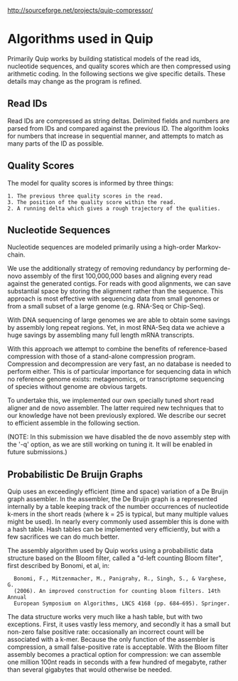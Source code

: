 
http://sourceforge.net/projects/quip-compressor/

Algorithms used in Quip
=======================

Primarily Quip works by building statistical models of the read ids, nucleotide
sequences, and quality scores which are then compressed using arithmetic coding.
In the following sections we give specific details. These details may change as
the program is refined.

Read IDs
--------

Read IDs are compressed as string deltas. Delimited fields and numbers are
parsed from IDs and compared against the previous ID. The algorithm looks for
numbers that increase in sequential manner, and attempts to match as many parts
of the ID as possible.


Quality Scores
--------------

The model for quality scores is informed by three things:
     
    1. The previous three quality scores in the read.
    3. The position of the quality score within the read.
    2. A running delta which gives a rough trajectory of the qualities.


Nucleotide Sequences
--------------------

Nucleotide sequences are modeled primarily using a high-order Markov-chain.

We use the additionally strategy of removing redundancy by performing de-novo
assembly of the first 100,000,000 bases and aligning every read against the
generated contigs. For reads with good alignments, we can save substantial space
by storing the alignment rather than the sequence. This approach is most
effective with sequencing data from small genomes or from a small subset of a
large genome (e.g. RNA-Seq or Chip-Seq).

With DNA sequencing of large genomes we are able to obtain some savings by
assembly long repeat regions. Yet, in most RNA-Seq data we achieve a huge
savings by assembling many full length mRNA transcripts.

With this approach we attempt to combine the benefits of reference-based
compression with those of a stand-alone compression program. Compression and
decompression are very fast, an no database is needed to perform either. This is
of particular importance for sequencing data in which no reference genome
exists: metagenomics, or transcriptome sequencing of species without genome are
obvious targets.

To undertake this, we implemented our own specially tuned short read aligner and
de novo assembler. The latter required new techniques that to our knowledge have
not been previously explored. We describe our secret to efficient assemble in
the following section.

(NOTE: In this submission we have disabled the de novo assembly step with the
'-q' option, as we are still working on tuning it. It will be enabled in future
submissions.)


Probabilistic De Bruijn Graphs
------------------------------

Quip uses an exceedingly efficient (time and space) variation of a De Bruijn
graph assembler. In the assembler, the De Bruijn graph is a represented
internally by a table keeping track of the number occurrences of nucleotide
k-mers in the short reads (where k = 25 is typical, but many multiple values
might be used). In nearly every commonly used assembler this is done with a hash
table. Hash tables can be implemented very efficiently, but with a few
sacrifices we can do much better.
 
The assembly algorithm used by Quip works using a probabilistic data structure
based on the Bloom filter, called a "d-left counting Bloom filter", first
described by Bonomi, et al, in:

      Bonomi, F., Mitzenmacher, M., Panigrahy, R., Singh, S., & Varghese, G.
      (2006). An improved construction for counting bloom filters. 14th Annual
      European Symposium on Algorithms, LNCS 4168 (pp. 684–695). Springer.

The data structure works very much like a hash table, but with two exceptions.
First, it uses vastly less memory, and secondly it has a small but non-zero
false positive rate: occasionally an incorrect count will be associated with a
k-mer. Because the only function of the assembler is compression, a small
false-positive rate is acceptable. With the Bloom filter assembly becomes a
practical option for compression: we can assemble one million 100nt reads in
seconds with a few hundred of megabyte, rather than several gigabytes that would
otherwise be needed.


